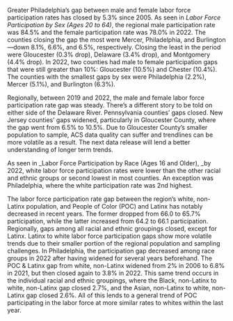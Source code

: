 Greater Philadelphia’s gap between male and female labor force participation rates has closed by 5.3% since 2005. As seen in _Labor Force Participation by Sex (Ages 20 to 64)_, the regional male participation rate was 84.5% and the female participation rate was 78.0% in 2022. The counties closing the gap the most were Mercer, Philadelphia, and Burlington—down 8.1%, 6.6%, and 6.5%, respectively. Closing the least in the period were Gloucester (0.3% drop), Delaware (3.4% drop), and Montgomery (4.4% drop). In 2022, two counties had male to female participation gaps that were still greater than 10%: Gloucester (10.5%) and Chester (10.4%). The counties with the smallest gaps by sex were Philadelphia (2.2%), Mercer (5.1%), and Burlington (6.3%).

Regionally, between 2019 and 2022, the male and female labor force participation rate gap was steady. There’s a different story to be told on either side of the Delaware River. Pennsylvania counties’ gaps closed. New Jersey counties’ gaps widened, particularly in Gloucester County, where the gap went from 6.5% to 10.5%. Due to Gloucester County’s smaller population to sample, ACS data quality can suffer and trendlines can be more volatile as a result. The next data release will lend a better understanding of longer term trends.

As seen in _Labor Force Participation by Race (Ages 16 and Older), _by 2022, white labor force participation rates were lower than the other racial and ethnic groups or second lowest in most counties. An exception was Philadelphia, where the white participation rate was 2nd highest. 

The labor force participation rate gap between the region’s white, non-Latinx population, and People of Color (POC) and Latinx has notably decreased in recent years. The former dropped from 66.0 to 65.7% participation, while the latter increased from 64.2 to 66.1 participation.  Regionally, gaps among all racial and ethnic groupings closed, except for Latinx. Latinx to white labor force participation gaps show more volatile trends due to their smaller portion of the regional population and sampling challenges. In Philadelphia,  the participation gap decreased among race groups in 2022 after having widened for several years beforehand. The POC & Latinx gap from white, non-Latinx widened from 2% in 2006 to 6.8% in 2021, but then closed again to 3.8% in 2022. This same trend occurs in the individual racial and ethnic groupings, where the Black, non-Latinx to white, non-Latinx gap closed 2.7%, and the Asian, non-Latinx to white, non-Latinx gap closed 2.6%. All of this lends to a general trend of POC  participating in the labor force at more similar rates to whites within the last year.